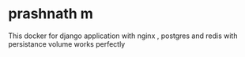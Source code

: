# prashnath m

This docker for django application with nginx , postgres and redis with persistance volume works perfectly
